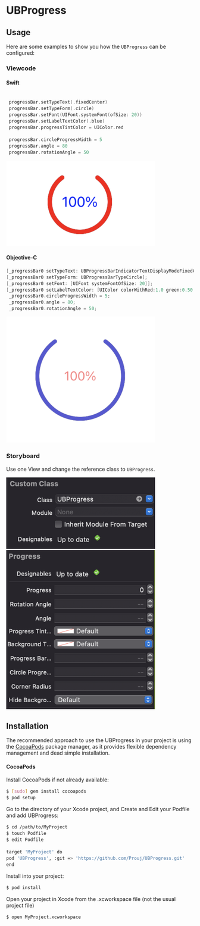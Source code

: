 # UBProgress

## Usage

Here are some examples to show you how the `UBProgress` can be configured:

### Viewcode

#### Swift
```Swift

 progressBar.setTypeText(.fixedCenter)
 progressBar.setTypeForm(.circle)
 progressBar.setFont(UIFont.systemFont(ofSize: 20))
 progressBar.setLabelTextColor(.blue)
 progressBar.progressTintColor = UIColor.red
        
 progressBar.circleProgressWidth = 5
 progressBar.angle = 80
 progressBar.rotationAngle = 50
```
<img src="https://github.com/Prouj/UBProgress/blob/00d68c36248413f633b0ffb64a59cb67d19c3790/Readme/result%20.png" width="400"> 

#### Objective-C
```Objective-C
[_progressBar0 setTypeText: UBProgressBarIndicatorTextDisplayModeFixedCenter];
[_progressBar0 setTypeForm: UBProgressBarTypeCircle];
[_progressBar0 setFont: [UIFont systemFontOfSize: 20]];
[_progressBar0 setLabelTextColor: [UIColor colorWithRed:1.0 green:0.50 blue:0.50 alpha:1.0]];
 _progressBar0.circleProgressWidth = 5;
 _progressBar0.angle = 80;
 _progressBar0.rotationAngle = 50;
 ```
 <img src="https://github.com/Prouj/UBProgress/blob/1943beb9e04b9b2195e45b608a542198b7711940/Readme/CircleProgress-OBJC.png" width="400"> 

### Storyboard

Use one View and change the reference class to `UBProgress`. 

<img src="https://github.com/Prouj/UBProgress/blob/00d68c36248413f633b0ffb64a59cb67d19c3790/Readme/class.png" width="400"> 

<img src="https://github.com/Prouj/UBProgress/blob/00d68c36248413f633b0ffb64a59cb67d19c3790/Readme/property.png" width="400"> 

## Installation

The recommended approach to use the UBProgress in your project is using the [CocoaPods](http://cocoapods.org/) package manager, as it provides flexible dependency management and dead simple installation.

#### CocoaPods

Install CocoaPods if not already available:

``` bash
$ [sudo] gem install cocoapods
$ pod setup
```
Go to the directory of your Xcode project, and Create and Edit your Podfile and add UBProgress:

``` bash
$ cd /path/to/MyProject
$ touch Podfile
$ edit Podfile

target 'MyProject' do
pod 'UBProgress', :git => 'https://github.com/Prouj/UBProgress.git'
end
```

Install into your project:

``` bash
$ pod install
```

Open your project in Xcode from the .xcworkspace file (not the usual project file)

``` bash
$ open MyProject.xcworkspace
```
